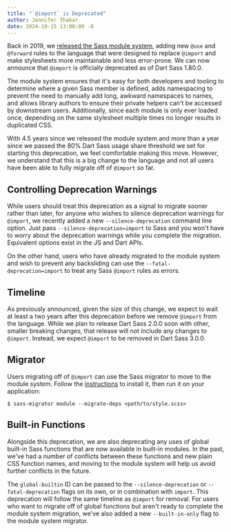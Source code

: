 ```yaml
---
title: "`@import` is Deprecated"
author: Jennifer Thakar
date: 2024-10-15 13:00:00 -8
---
```


Back in 2019, we [released the Sass module system], adding new `@use` and
`@forward` rules to the language that were designed to replace `@import` and
make stylesheets more maintainable and less error-prone. We can now announce
that `@import` is officially deprecated as of Dart Sass 1.80.0.

[released the Sass module system]: /blog/the-module-system-is-launched

The module system ensures that it's easy for both developers and tooling to
determine where a given Sass member is defined, adds namespacing to prevent the
need to manually add long, awkward namespaces to names, and allows library
authors to ensure their private helpers can't be accessed by downstream users.
Additionally, since each module is only ever loaded once, depending on the same
stylesheet multiple times no longer results in duplicated CSS.

With 4.5 years since we released the module system and more than a year since
we passed the 80% Dart Sass usage share threshold we set for starting this
deprecation, we feel comfortable making this move. However, we understand that
this is a big change to the language and not all users have been able to fully
migrate off of `@import` so far.

## Controlling Deprecation Warnings

While users should treat this deprecation as a signal to migrate sooner rather
than later, for anyone who wishes to silence deprecation warnings for
`@import`, we recently added a new `--silence-deprecation` command line option.
Just pass `--silence-deprecation=import` to Sass and you won't have to worry
about the deprecation warnings while you complete the migration. Equivalent
options exist in the JS and Dart APIs.

On the other hand, users who have already migrated to the module system and
wish to prevent any backsliding can use the `--fatal-deprecation=import` to
treat any Sass `@import` rules as errors.

## Timeline

As previously announced, given the size of this change, we expect to wait at
least a two years after this deprecation before we remove `@import` from the
language. While we plan to release Dart Sass 2.0.0 soon with other, smaller
breaking changes, that release will not include any changes to `@import`.
Instead, we expect `@import` to be removed in Dart Sass 3.0.0.

## Migrator

Users migrating off of `@import` can use the Sass migrator to move to the
module system. Follow the [instructions] to install it, then run it on your
application:

```shellsession
$ sass-migrator module --migrate-deps <path/to/style.scss>
```

[instructions]: /documentation/cli/migrator/#installation

## Built-in Functions

Alongside this deprecation, we are also deprecating any uses of global built-in
Sass functions that are now available in built-in modules. In the past, we've
had a number of conflicts between these functions and new plain CSS function
names, and moving to the module system will help us avoid further conflicts in
the future.

The `global-builtin` ID can be passed to the `--silence-deprecation` or
`--fatal-deprecation` flags on its own, or in combination with `import`. This
deprecation will follow the same timeline as `@import` for removal. For users
who want to migrate off of global functions but aren't ready to complete the
module system migration, we've also added a new `--built-in-only` flag to the
module system migrator.
